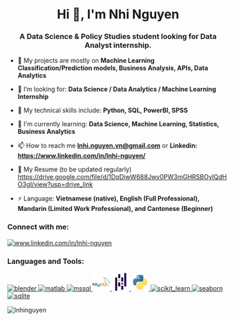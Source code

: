 
<h1 align="center">Hi 👋, I'm Nhi Nguyen</h1>
<h3 align="center">A Data Science & Policy Studies student looking for Data Analyst internship.</h3>

- 🔭 My projects are mostly on **Machine Learning Classification/Prediction models, Business Analysis, APIs, Data Analytics**

- 🤝 I’m looking for: **Data Science / Data Analytics / Machine Learning Internship**

- 🌱 My technical skills include: **Python, SQL, PowerBI, SPSS**

- 🌱 I'm currently learning: **Data Science, Machine Learning, Statistics, Business Analytics**

- 📫 How to reach me **lnhi.nguyen.vn@gmail.com** or **Linkedin: https://www.linkedin.com/in/lnhi-nguyen/** 

- 📄 My Resume (to be updated regularly) https://drive.google.com/file/d/1DqDiwW688Jwv0PW3mGHRSBOyIQdHO3gI/view?usp=drive_link

- ⚡ Language: **Vietnamese (native), English (Full Professional), Mandarin (Limited Work Professional), and Cantonese (Beginner)**

<h3 align="left">Connect with me:</h3>
<p align="left">
<a href="https://linkedin.com/in/www.linkedin.com/in/lnhi-nguyen" target="blank"><img align="center" src="https://raw.githubusercontent.com/rahuldkjain/github-profile-readme-generator/master/src/images/icons/Social/linked-in-alt.svg" alt="www.linkedin.com/in/lnhi-nguyen" height="30" width="40" /></a>
</p>

<h3 align="left">Languages and Tools:</h3>
<p align="left"> <a href="https://www.blender.org/" target="_blank" rel="noreferrer"> <img src="https://download.blender.org/branding/community/blender_community_badge_white.svg" alt="blender" width="40" height="40"/> </a> <a href="https://www.mathworks.com/" target="_blank" rel="noreferrer"> <img src="https://upload.wikimedia.org/wikipedia/commons/2/21/Matlab_Logo.png" alt="matlab" width="40" height="40"/> </a> <a href="https://www.microsoft.com/en-us/sql-server" target="_blank" rel="noreferrer"> <img src="https://www.svgrepo.com/show/303229/microsoft-sql-server-logo.svg" alt="mssql" width="40" height="40"/> </a> <a href="https://www.mysql.com/" target="_blank" rel="noreferrer"> <img src="https://raw.githubusercontent.com/devicons/devicon/master/icons/mysql/mysql-original-wordmark.svg" alt="mysql" width="40" height="40"/> </a> <a href="https://pandas.pydata.org/" target="_blank" rel="noreferrer"> <img src="https://raw.githubusercontent.com/devicons/devicon/2ae2a900d2f041da66e950e4d48052658d850630/icons/pandas/pandas-original.svg" alt="pandas" width="40" height="40"/> </a> <a href="https://www.python.org" target="_blank" rel="noreferrer"> <img src="https://raw.githubusercontent.com/devicons/devicon/master/icons/python/python-original.svg" alt="python" width="40" height="40"/> </a> <a href="https://scikit-learn.org/" target="_blank" rel="noreferrer"> <img src="https://upload.wikimedia.org/wikipedia/commons/0/05/Scikit_learn_logo_small.svg" alt="scikit_learn" width="40" height="40"/> </a> <a href="https://seaborn.pydata.org/" target="_blank" rel="noreferrer"> <img src="https://seaborn.pydata.org/_images/logo-mark-lightbg.svg" alt="seaborn" width="40" height="40"/> </a> <a href="https://www.sqlite.org/" target="_blank" rel="noreferrer"> <img src="https://www.vectorlogo.zone/logos/sqlite/sqlite-icon.svg" alt="sqlite" width="40" height="40"/> </a> </p>

<p><img align="center" src="https://github-readme-stats.vercel.app/api/top-langs?username=lnhinguyen&show_icons=true&locale=en&layout=compact" alt="lnhinguyen" /></p>
